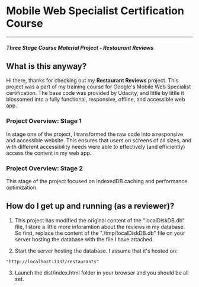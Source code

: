 # Mobile Web Specialist Certification Course
---
#### _Three Stage Course Material Project - Restaurant Reviews_

## What is this anyway?

Hi there, thanks for checking out my **Restaurant Reviews** project.  This project was a part of my training course for Google's Mobile Web Specialist certification.  The base code was provided by Udacity, and little by little it blossomed into a fully functional, responsive, offline, and accessible web app. 

### Project Overview: Stage 1

In stage one of the project, I transformed the raw code into a responsive and accessible website.  This ensures that users on screens of all sizes, and with different accessibility needs were able to effectively (and efficiently) access the content in my web app.

### Project Overview: Stage 2

This stage of the project focused on IndexedDB caching and performance optimization. 

## How do I get up and running (as a reviewer)?

1. This project has modified the original content of the "localDiskDB.db" file, I store a little more inforamtion about the reviews in my database.  So first, replace the content of the "./tmp/localDiskDB.db" file on your server hosting the database with the file I have attached.

2. Start the server hosting the database.  I assume that it's hosted on: 
```
"http://localhost:1337/restaurants"
```

3. Launch the dist/index.html folder in your browser and you should be all set.


